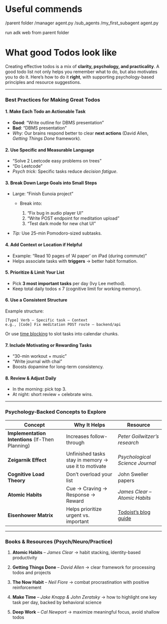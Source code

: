 # Useful commends

/parent folder
/manager
agent.py
/sub_agents
/my_first_subagent
agent.py

run adk web from parent folder

# What good Todos look like

Creating effective todos is a mix of **clarity, psychology, and practicality**. A good todo list not only helps you remember what to do, but also motivates you to do it. Here’s how to do it **right**, with supporting psychology-based principles and resource suggestions.

---

### **Best Practices for Making Great Todos**

#### 1. **Make Each Todo an Actionable Task**

- **Good**: “Write outline for DBMS presentation”
- **Bad**: “DBMS presentation”
- _Why:_ Our brains respond better to clear **next actions** (David Allen, _Getting Things Done_ framework).

#### 2. **Use Specific and Measurable Language**

- “Solve 2 Leetcode easy problems on trees”
- “Do Leetcode”
- _Psych trick:_ Specific tasks reduce _decision fatigue_.

#### 3. **Break Down Large Goals into Small Steps**

- Large: “Finish Eunoia project”

  - Break into:

    1. “Fix bug in audio player UI”
    2. “Write POST endpoint for meditation upload”
    3. “Test dark mode for new chat UI”

- _Tip:_ Use 25-min Pomodoro-sized subtasks.

#### 4. **Add Context or Location if Helpful**

- Example: “Read 10 pages of ‘AI paper’ on iPad (during commute)”
- Helps associate tasks with **triggers** → better habit formation.

#### 5. **Prioritize & Limit Your List**

- Pick **3 most important tasks** per day (Ivy Lee method).
- Keep total daily todos ≤ 7 (cognitive limit for working memory).

#### 6. **Use a Consistent Structure**

Example structure:

```
[Type] Verb – Specific task – Context
e.g., [Code] Fix meditation POST route – backend/api
```

Or use [time blocking](https://calnewport.com/time-blocking/) to slot tasks into calendar chunks.

#### 7. **Include Motivating or Rewarding Tasks**

- “30-min workout + music”
- “Write journal with chai”
- Boosts dopamine for long-term consistency.

#### 8. **Review & Adjust Daily**

- In the morning: pick top 3.
- At night: short review + celebrate wins.

---

### Psychology-Backed Concepts to Explore

| Concept                                          | Why It Helps                                         | Resource                                                                           |
| ------------------------------------------------ | ---------------------------------------------------- | ---------------------------------------------------------------------------------- |
| **Implementation Intentions** (If-Then Planning) | Increases follow-through                             | _Peter Gollwitzer’s research_                                                      |
| **Zeigarnik Effect**                             | Unfinished tasks stay in memory → use it to motivate | _Psychological Science Journal_                                                    |
| **Cognitive Load Theory**                        | Don’t overload your list                             | John Sweller papers                                                                |
| **Atomic Habits**                                | Cue → Craving → Response → Reward                    | _James Clear – Atomic Habits_                                                      |
| **Eisenhower Matrix**                            | Helps prioritize urgent vs. important                | [Todoist’s blog guide](https://todoist.com/productivity-methods/eisenhower-matrix) |

---

### Books & Resources (Psych/Neuro/Practice)

1. **Atomic Habits** – _James Clear_
   → habit stacking, identity-based productivity

2. **Getting Things Done** – _David Allen_
   → clear framework for processing todos and projects

3. **The Now Habit** – _Neil Fiore_
   → combat procrastination with positive reinforcement

4. **Make Time** – _Jake Knapp & John Zeratsky_
   → how to highlight one key task per day, backed by behavioral science

5. **Deep Work** – _Cal Newport_
   → maximize meaningful focus, avoid shallow todos
